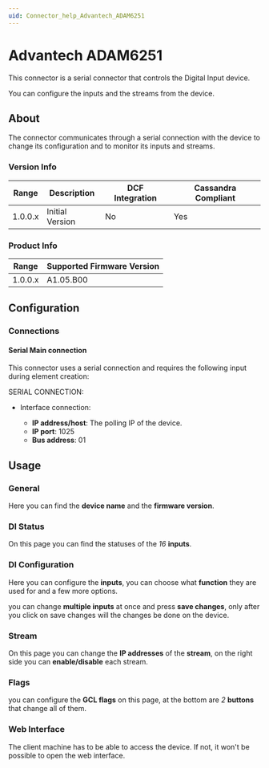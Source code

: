 ```yaml
---
uid: Connector_help_Advantech_ADAM6251
---
```


# Advantech ADAM6251

This connector is a serial connector that controls the Digital Input device.

You can configure the inputs and the streams from the device.

## About

The connector communicates through a serial connection with the device to change its configuration and to monitor its inputs and streams.

### Version Info

| Range | Description | DCF Integration | Cassandra Compliant |
|------------------|-----------------|---------------------|-------------------------|
| 1.0.0.x          | Initial Version | No                  | Yes                     |

### Product Info

| Range | Supported Firmware Version |
|------------------|-----------------------------|
| 1.0.0.x          | A1.05.B00                   |

## Configuration

### Connections

#### Serial Main connection

This connector uses a serial connection and requires the following input during element creation:

SERIAL CONNECTION:

- Interface connection:

  - **IP address/host**: The polling IP of the device.
  - **IP port**: 1025
  - **Bus address**: 01

## Usage

### General

Here you can find the **device name** and the **firmware version**.

### DI Status

On this page you can find the statuses of the *16* **inputs**.

### DI Configuration

Here you can configure the **inputs**, you can choose what **function** they are used for and a few more options.

you can change **multiple inputs** at once and press **save changes**, only after you click on save changes will the changes be done on the device.

### Stream

On this page you can change the **IP addresses** of the **stream**, on the right side you can **enable/disable** each stream.

### Flags

you can configure the **GCL flags** on this page, at the bottom are *2* **buttons** that change all of them.

### Web Interface

The client machine has to be able to access the device. If not, it won't be possible to open the web interface.
